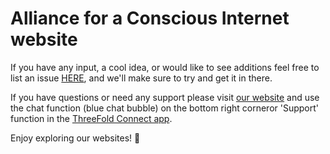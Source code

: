 
# Alliance for a Conscious Internet website

If you have any input, a cool idea, or would like to see additions feel free to list an issue [HERE](https://github.com/threefoldfoundation/www_conscious_internet/issues/new), and we'll make sure to try and get it in there.

If you have questions or need any support please visit [our website](https://www.threefold.io) and use the chat function (blue chat bubble) on the bottom right corneror 'Support' function in the [ThreeFold Connect app](https://threefold.io/info/threefold#/threefold__threefold_connect).

Enjoy exploring our websites! 🙂


